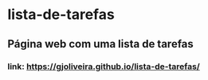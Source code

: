 # lista-de-tarefas
## Página web com uma lista de tarefas
### link: https://gjoliveira.github.io/lista-de-tarefas/
